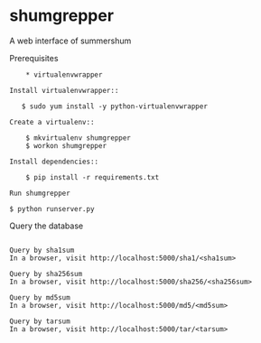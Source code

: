 shumgrepper
===========

A web interface of summershum


Prerequisites
~~~~~~~~~~~~~
    * virtualenvwrapper

Install virtualenvwrapper::

   $ sudo yum install -y python-virtualenvwrapper

Create a virtualenv::

    $ mkvirtualenv shumgrepper
    $ workon shumgrepper
    
Install dependencies::

    $ pip install -r requirements.txt
    
Run shumgrepper
~~~~~~~~~~~~~~~~~~~~~~~~~~
    
    $ python runserver.py
    
Query the database
~~~~~~~~~~~~~~~~~~~~~~~~~~

Query by sha1sum
In a browser, visit http://localhost:5000/sha1/<sha1sum>

Query by sha256sum
In a browser, visit http://localhost:5000/sha256/<sha256sum>

Query by md5sum
In a browser, visit http://localhost:5000/md5/<md5sum>

Query by tarsum
In a browser, visit http://localhost:5000/tar/<tarsum>

